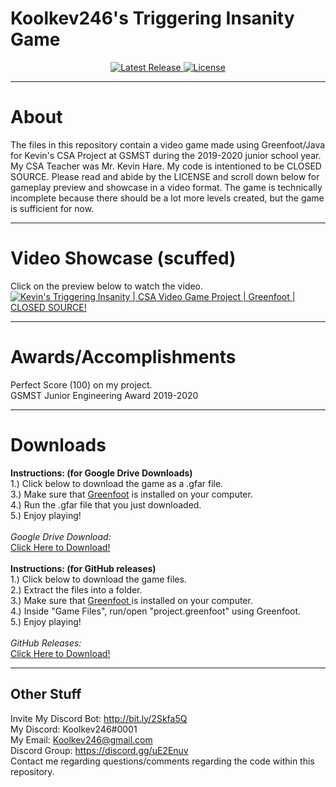 # Koolkev246's Triggering Insanity Game
<p align="center">
  <a title="Invite" href="href=https://github.com/Koolkev246/koolkev246.github.io" target="_blank">
  </a>
  <a title="Release" href="https://github.com/Koolkev246/gsmst-TriggeringInsanityGame/releases" target="_blank">
    <img src="https://img.shields.io/github/release/Koolkev246/gsmst-TriggeringInsanityGame?style=flat-square" alt="Latest Release" />
  </a>
  <a title="License" href="https://github.com/Koolkev246/LICENSE/blob/master/LICENSE" target="_blank">
    <img src="https://img.shields.io/github/license/Koolkev246/LICENSE.svg?style=flat-square" alt="License" />
  </a>
</p>

** **
# About
The files in this repository contain a video game made using Greenfoot/Java for Kevin's CSA Project at GSMST during the 2019-2020 junior school year. My CSA Teacher was Mr. Kevin Hare. My code is intentioned to be CLOSED SOURCE. Please read and abide by the LICENSE and scroll down below for gameplay preview and showcase in a video format. The game is technically incomplete because there should be a lot more levels created, but the game is sufficient for now. 

** **
# Video Showcase (scuffed)
Click on the preview below to watch the video. <br />
[![Kevin's Triggering Insanity | CSA Video Game Project | Greenfoot | CLOSED SOURCE!](https://img.youtube.com/vi/p0EdEy51Bz0/0.jpg)](https://www.youtube.com/watch?v=p0EdEy51Bz0)

** **
# Awards/Accomplishments
Perfect Score (100) on my project. <br />
GSMST Junior Engineering Award 2019-2020 <br />

** **
# Downloads
**Instructions: (for Google Drive Downloads)** <br />
1.) Click below to download the game as a .gfar file.  <br />
3.) Make sure that <a href="https://www.greenfoot.org/download">Greenfoot</a> is installed on your computer. <br />
4.) Run the .gfar file that you just downloaded. <br />
5.) Enjoy playing! <br />
<br />
*Google Drive Download:* <br />
<a title="*Release v1.0.0*" href="https://drive.google.com/uc?export=download&id=137uPne1VZ_L47HRAYZCkDnS0QJ_ny6sI">Click Here to Download! </a><br />
<br />
**Instructions: (for GitHub releases)** <br />
1.) Click below to download the game files. <br />
2.) Extract the files into a folder. <br />
3.) Make sure that <a href="https://www.greenfoot.org/download">Greenfoot </a> is installed on your computer. <br />
4.) Inside "Game Files", run/open "project.greenfoot" using Greenfoot. <br />
5.) Enjoy playing! <br />
<br />
*GitHub Releases:* <br />
<a title="*Release v1.0.0*" href="https://github.com/Koolkev246/gsmst-TriggeringInsanityGame/releases/">Click Here to Download! </a>

** **
## Other Stuff
Invite My Discord Bot: http://bit.ly/2Skfa5Q <br />
My Discord: Koolkev246#0001 <br />
My Email: Koolkev246@gmail.com <br />
Discord Group: https://discord.gg/uE2Enuv <br />
Contact me regarding questions/comments regarding the code within this repository. <br />
